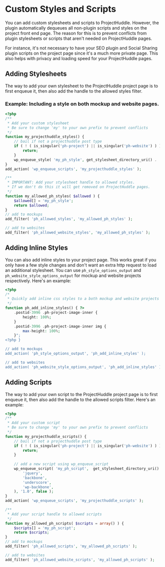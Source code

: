 # Custom Styles and Scripts
You can add custom stylesheets and scripts to ProjectHuddle. 
However, the plugin automatically dequeues all non-plugin scripts and 
styles on the project front end page. The reason for this is to prevent 
conflicts from plugin stylesheets or scripts that aren't needed on ProjectHuddle pages. 

For instance, it's not necessary to have your SEO plugin and Social Sharing plugin scripts 
on the project page since it's a much more private page. This also helps with privacy 
and loading speed for your ProjectHuddle pages.

## Adding Stylesheets
The way to add your own stylesheet to the ProjectHuddle project page is to first enqueue it, 
then also add the handle to the allowed styles filter.

### Example: Including a style on both mockup and website pages.
```php
<?php
/**
 * Add your custom stylesheet
 * Be sure to change 'my' to your own prefix to prevent conflicts
 */
function my_projecthuddle_styles() {
	// bail if not a projecthuddle post type
	if ( ! ( is_singular('ph-project') || is_singular('ph-website') ) ) {
		return;
	}
	wp_enqueue_style( 'my_ph_style', get_stylesheet_directory_uri() . '/path/to/your/stylesheet.css', '', '1.0' );
}
add_action( 'wp_enqueue_scripts', 'my_projecthuddle_styles' );

/**
 * IMPORTANT: Add your stylesheet handle to allowed styles.
 * If we don't do this it will get removed on ProjectHuddle pages.
 */
function my_allowed_ph_styles( $allowed ) {
	$allowed[] = 'my_ph_style';
	return $allowed;
}
// add to mockups
add_filter( 'ph_allowed_styles', 'my_allowed_ph_styles' );

// add to websites
add_filter( 'ph_allowed_website_styles', 'my_allowed_ph_styles' );
```

## Adding Inline Styles
You can also add inline styles to your project page. This works great if you only
have a few style changes and don't want an extra http request to load an additional 
stylesheet. You can use `ph_style_options_output` and `ph_website_style_options_output`
for mockup and website projects respectively. Here's an example:

```php
<?php
/*
 * Quickly add inline css styles to a both mockup and website projects
 */
function ph_add_inline_styles() { ?>
    .postid-3996 .ph-project-image-inner {
        height: 100%;
    }
    .postid-3996 .ph-project-image-inner img {
        max-height: 100%;
    }";
<?php }

// add to mockups
add_action( 'ph_style_options_output', 'ph_add_inline_styles' );

// add to websites
add_action( 'ph_website_style_options_output', 'ph_add_inline_styles' ); 
```

## Adding Scripts
The way to add your own script to the ProjectHuddle project page is to first enqueue it, 
then also add the handle to the allowed scripts filter. Here's an example:

```php
<?php
/**
 * Add your custom script
 * Be sure to change 'my' to your own prefix to prevent conflicts
 */
function my_projecthuddle_scripts() {
	// bail if not a projecthuddle post type
    if ( ! ( is_singular('ph-project') || is_singular('ph-website') ) ) {
        return;
    }
    
	// add a new script using wp_enqueue_script
	wp_enqueue_script( 'my_ph_script',  get_stylesheet_directory_uri() . '/path/to/your/script.js', array(
		'jquery',
		'backbone',
		'underscore',
		'wp-backbone',
	), '1.0', false );
}
add_action( 'wp_enqueue_scripts', 'my_projecthuddle_scripts' );

/**
 * Add your script handle to allowed scripts
 */
function my_allowed_ph_scripts( $scripts = array() ) {
	$scripts[] = 'my_ph_script';
	return $scripts;
}
// add to mockups
add_filter( 'ph_allowed_scripts', 'my_allowed_ph_scripts' ); 

// add to websites
add_filter( 'ph_allowed_website_scripts', 'my_allowed_ph_scripts' ); 
```